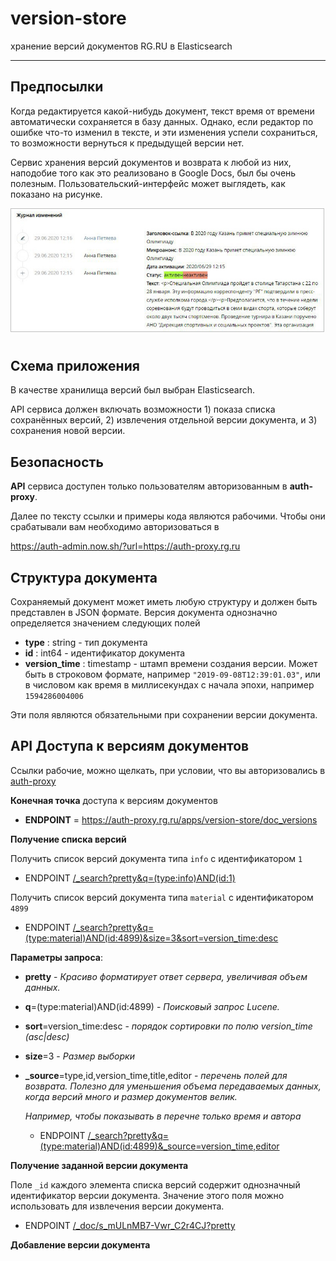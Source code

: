 
<!-- <img src="images/title1.gif"> -->

version-store
========


хранение версий документов RG.RU в Elasticsearch

-------------------------------

## Предпосылки

Когда редактируется какой-нибудь документ, текст время от времени 
автоматически сохраняется в базу данных. Однако, если редактор по ошибке что-то изменил в тексте,
и эти изменения успели сохраниться, то возможности вернуться к предыдущей версии нет.

Сервис хранения версий документов и возврата к любой из них, наподобие того 
как это реализовано в Google Docs, был бы очень полезным. 
Пользовательский-интерфейс может выглядеть, как показано на рисунке.

<img src=images/ui.jpg style="max-width:500px; border: 1px solid silver; margin-bottom: 10px;">

## Схема приложения

В качестве хранилища версий был выбран Elasticsearch.


API сервиса должен включать возможности 1) показа списка сохранённых версий, 2) извлечения отдельной версии документа, и 3) сохранения новой версии.





## Безопасность

**API** сервиса доступен только пользователям авторизованным в **auth-proxy**.

Далее по тексту ссылки и примеры кода являются рабочими. Чтобы они срабатывали вам необходимо  авторизоваться в

<https://auth-admin.now.sh/?url=https://auth-proxy.rg.ru>


## Структура документа

Сохраняемый документ может иметь любую структуру и должен быть представлен в JSON формате.
Версия документа однозначно определяется значением следующих полей 

- **type** : string - тип документа
- **id** : int64 - идентификатор документа
- **version_time** : timestamp - штамп времени создания версии. 
  Может быть в строковом формате, например `"2019-09-08T12:39:01.03"`, или в числовом
  как время в миллисекундах с начала эпохи, например `1594286004006`

Эти поля являются обязательными при сохранении версии документа.
    
## API Доступа к версиям документов

Ссылки рабочие, можно щелкать, при условии, что вы авторизовались в 
<a target="_blank" href="https://auth-admin.now.sh/?url=https://auth-proxy.rg.ru">auth-proxy</a>

**Конечная точка** доступа к версиям документов

- **ENDPOINT** = https://auth-proxy.rg.ru/apps/version-store/doc_versions

**Получение списка версий**

Получить список версий документа типа `info` с идентификатором `1`

- ENDPOINT [/_search?pretty&q=(type:info)AND(id:1)](https://auth-proxy.rg.ru/apps/version-store/doc_versions/_search?pretty&q=(type:info)AND(id:1))

Получить список версий документа типа `material` с идентификатором `4899`

- ENDPOINT [/_search?pretty&q=(type:material)AND(id:4899)&size=3&sort=version_time:desc](https://auth-proxy.rg.ru/apps/version-store/doc_versions/_search?pretty&q=(type:material)AND(id:4899)&size=3&sort=version_time:desc)

**Параметры запроса**:

- **pretty** - *Красиво форматирует ответ сервера, увеличивая объем данных.*
- **q**=(type:material)AND(id:4899) - *Поисковый запрос Lucene.*
- **sort**=version_time:desc - *порядок сортировки по полю version_time (asc|desc)*
- **size**=3 - *Размер выборки*
- **_source**=type,id,version_time,title,editor - *перечень полей для возврата.*
    *Полезно для уменьшения объема передаваемых данных, когда версий много 
    и размер документов велик.*

    *Например, чтобы показывать в перечне только время и автора*

  - ENDPOINT [/_search?pretty&q=(type:material)AND(id:4899)&_source=version_time,editor](https://auth-proxy.rg.ru/apps/version-store/doc_versions/_search?pretty&q=(type:material)AND(id:4899)&_source=version_time,editor)
    

**Получение заданной версии документа**

Поле `_id` каждого элемента списка версий содержит однозначный идентификатор версии документа. 
Значение этого поля можно использовать для извлечения версии документа.


- ENDPOINT [/_doc/s_mULnMB7-Vwr_C2r4CJ?pretty](https://auth-proxy.rg.ru/apps/version-store/doc_versions/_doc/s_mULnMB7-Vwr_C2r4CJ?pretty)


**Добавление версии документа**

